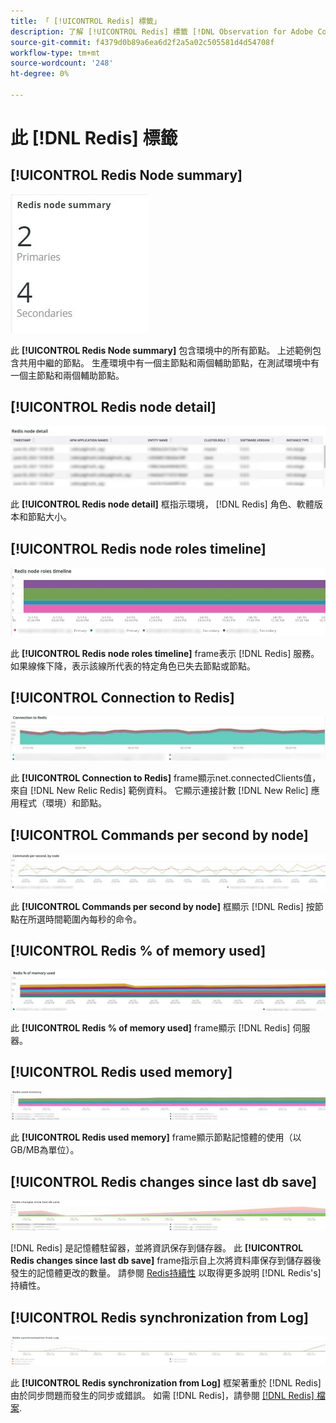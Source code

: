 ```yaml
---
title: 「 [!UICONTROL Redis] 標籤」
description: 了解 [!UICONTROL Redis] 標籤 [!DNL Observation for Adobe Commerce].
source-git-commit: f4379d0b89a6ea6d2f2a5a02c505581d4d54708f
workflow-type: tm+mt
source-wordcount: '248'
ht-degree: 0%

---
```


# 此 [!DNL Redis] 標籤

## [!UICONTROL Redis Node summary]

![Redis節點摘要](../../assets/tools/observation-for-adobe-commerce/redis-tab-1.jpg)

此 **[!UICONTROL Redis Node summary]** 包含環境中的所有節點。 上述範例包含共用中繼的節點。 生產環境中有一個主節點和兩個輔助節點，在測試環境中有一個主節點和兩個輔助節點。

## [!UICONTROL Redis node detail]

![密文節點詳細資訊](../../assets/tools/observation-for-adobe-commerce/redis-tab-2.jpg)

此 **[!UICONTROL Redis node detail]** 框指示環境， [!DNL Redis] 角色、軟體版本和節點大小。

## [!UICONTROL Redis node roles timeline]

![密文節點角色時間軸](../../assets/tools/observation-for-adobe-commerce/redis-tab-3.jpg)

此 **[!UICONTROL Redis node roles timeline]** frame表示 [!DNL Redis] 服務。 如果線條下降，表示該線所代表的特定角色已失去節點或節點。

## [!UICONTROL Connection to Redis]

![與Redis的連接](../../assets/tools/observation-for-adobe-commerce/redis-tab-4.jpg)

此 **[!UICONTROL Connection to Redis]** frame顯示net.connectedClients值，來自 [!DNL New Relic Redis] 範例資料。 它顯示連接計數 [!DNL New Relic] 應用程式（環境）和節點。

## [!UICONTROL Commands per second by node]

![每秒按節點顯示的命令數](../../assets/tools/observation-for-adobe-commerce/redis-tab-5.jpg)

此 **[!UICONTROL Commands per second by node]** 框顯示 [!DNL Redis] 按節點在所選時間範圍內每秒的命令。

## [!UICONTROL Redis % of memory used]

![已用記憶體的密文%](../../assets/tools/observation-for-adobe-commerce/redis-tab-6.jpg)

此 **[!UICONTROL Redis % of memory used]** frame顯示 [!DNL Redis] 伺服器。

## [!UICONTROL Redis used memory]

![Redis已用記憶體](../../assets/tools/observation-for-adobe-commerce/redis-tab-7.jpg)

此 **[!UICONTROL Redis used memory]** frame顯示節點記憶體的使用（以GB/MB為單位）。

## [!UICONTROL Redis changes since last db save]

![自上次儲存資料庫後進行的更改](../../assets/tools/observation-for-adobe-commerce/redis-tab-8.jpg)

[!DNL Redis] 是記憶體駐留器，並將資訊保存到儲存器。 此 **[!UICONTROL Redis changes since last db save]** frame指示自上次將資料庫保存到儲存器後發生的記憶體更改的數量。 請參閱 [Redis持續性](https://redis.io/docs/manual/persistence/) 以取得更多說明 [!DNL Redis's] 持續性。

## [!UICONTROL Redis synchronization from Log]

![從日誌中編輯同步](../../assets/tools/observation-for-adobe-commerce/redis-tab-9.jpg)

此 **[!UICONTROL Redis synchronization from Log]** 框架著重於 [!DNL Redis] 由於同步問題而發生的同步或錯誤。 如需 [!DNL Redis]，請參閱 [[!DNL Redis] 檔案](https://redis.io/docs/).
